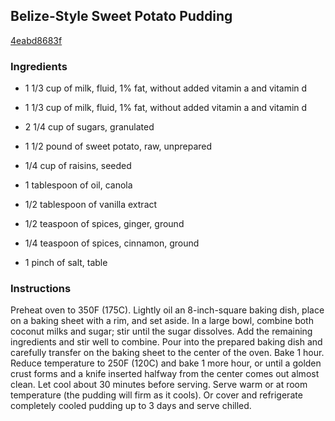 ## Belize-Style Sweet Potato Pudding

[4eabd8683f](http://www.epicurious.com/recipes/food/views/belize-style-sweet-potato-pudding-352370)

### Ingredients

 - 1 1/3 cup of milk, fluid, 1% fat, without added vitamin a and vitamin d

 - 1 1/3 cup of milk, fluid, 1% fat, without added vitamin a and vitamin d

 - 2 1/4 cup of sugars, granulated

 - 1 1/2 pound of sweet potato, raw, unprepared

 - 1/4 cup of raisins, seeded

 - 1 tablespoon of oil, canola

 - 1/2 tablespoon of vanilla extract

 - 1/2 teaspoon of spices, ginger, ground

 - 1/4 teaspoon of spices, cinnamon, ground

 - 1 pinch of salt, table

### Instructions

Preheat oven to 350F (175C). Lightly oil an 8-inch-square baking dish, place on a baking sheet with a rim, and set aside. In a large bowl, combine both coconut milks and sugar; stir until the sugar dissolves. Add the remaining ingredients and stir well to combine. Pour into the prepared baking dish and carefully transfer on the baking sheet to the center of the oven. Bake 1 hour. Reduce temperature to 250F (120C) and bake 1 more hour, or until a golden crust forms and a knife inserted halfway from the center comes out almost clean. Let cool about 30 minutes before serving. Serve warm or at room temperature (the pudding will firm as it cools). Or cover and refrigerate completely cooled pudding up to 3 days and serve chilled.
